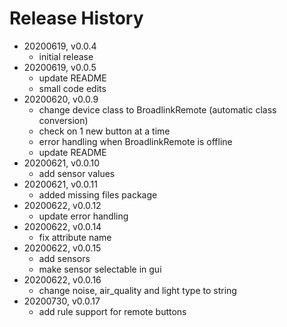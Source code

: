 # Release History

* 20200619, v0.0.4
	* initial release
* 20200619, v0.0.5
	* update README
	* small code edits
* 20200620, v0.0.9
	* change device class to BroadlinkRemote (automatic class conversion)
	* check on 1 new button at a time
	* error handling when BroadlinkRemote is offline
	* update README
* 20200621, v0.0.10
	* add sensor values
* 20200621, v0.0.11
	* added missing files package
* 20200622, v0.0.12
	* update error handling
* 20200622, v0.0.14
	* fix attribute name
* 20200622, v0.0.15
	* add sensors
	* make sensor selectable in gui
* 20200622, v0.0.16
	* change noise, air_quality and light type to string
* 20200730, v0.0.17
	* add rule support for remote buttons
